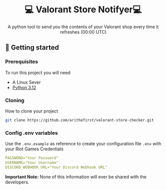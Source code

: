                      
<h1 align="center" style="font-weight: bold;">💻 Valorant Store Notifyer💻</h1>

<p align="center">A python tool to send you the contents of your Valorant shop every time it refreshes (00:00 UTC)</p>


<p align="center">
<a href=""></a>
</p>
 
<h2 id="started">🚀 Getting started</h2>

 
 
<h3>Prerequisites</h3>

To run this project you will need
- A Linux Sever
- [Python 3.12](https://www.python.org/downloads/release/python-3120/)
 
<h3>Cloning</h3>

How to clone your project

```bash
git clone https://github.com/arithefirst/valorant-store-checker.git
```
 
<h3>Config .env variables</h2>

Use the `.env.example` as reference to create your configuration file `.env` with your Riot Games Credentials

```yaml
PASSWORD="Your Password"
USERNAME="Your Username"
DISCORD_WEBHOOK_URL="Your Discord Webhook URL"
```

**Important Note:** None of this information will ever be shared with the developers.
